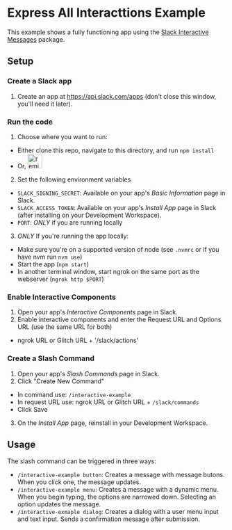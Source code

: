 # Express All Interacttions Example

This example shows a fully functioning app using the
[Slack Interactive Messages](https://github.com/slackapi/node-slack-interactive-messages) package.

## Setup

### Create a Slack app

1. Create an app at <https://api.slack.com/apps> (don't close this window, you'll need it later).

### Run the code

1. Choose where you want to run:
  *  Either clone this repo, navigate to this directory, and run `npm install`
  *  Or, <a href="https://glitch.com/edit/#!/remix/slack-express-all-interactions-example"><img src="https://cdn.glitch.com/2bdfb3f8-05ef-4035-a06e-2043962a3a13%2Fremix%402x.png?1513093958726" alt="remix button" aria-label="remix" height="33"></a>

2. Set the following environment variables
  *  `SLACK_SIGNING_SECRET`: Available on your app's _Basic Information_ page in Slack.
  *  `SLACK_ACCESS_TOKEN`: Available on your app's _Install App_ page in Slack (after installing on your Development Workspace).
  *  `PORT`: _ONLY_ if you are running locally

3. _ONLY_ If you're running the app locally:
  *  Make sure you're on a supported version of node (see `.nvmrc` or if you have nvm run `nvm use`)
  *  Start the app (`npm start`)
  *  In another terminal window, start ngrok on the same port as the webserver (`ngrok http $PORT`)

### Enable Interactive Components

1. Open your app's _Interactive Components_ page in Slack.
2. Enable interactive components and enter the Request URL and Options URL (use the same URL for both)
  *  ngrok URL or Glitch URL + '/slack/actions'

### Create a Slash Command

1. Open your app's _Slash Commands_ page in Slack.
2. Click "Create New Command"
  *  In command use: `/interactive-example`
  *  In request URL use: ngrok URL or Glitch URL + `/slack/commands`
  *  Click Save
3. On the _Install App_ page, reinstall in your Development Workspace.

## Usage

The slash command can be triggered in three ways:
*  `/interactive-example button`: Creates a message with message butons. When you click one, the message updates.
*  `/interactive-example menu`: Creates a message with a dynamic menu. When you begin typing, the options are narrowed down. Selecting an option updates the message.
*  `/interactive-exmaple dialog`: Creates a dialog with a user menu input and text input. Sends a confirmation message after submission.
